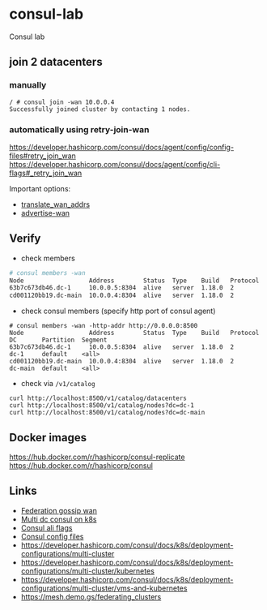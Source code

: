 # consul-lab
Consul lab

## join 2 datacenters 

### manually
```
/ # consul join -wan 10.0.0.4
Successfully joined cluster by contacting 1 nodes.
```
### automatically using retry-join-wan

https://developer.hashicorp.com/consul/docs/agent/config/config-files#retry_join_wan
https://developer.hashicorp.com/consul/docs/agent/config/cli-flags#_retry_join_wan

Important options:
- [translate_wan_addrs](https://developer.hashicorp.com/consul/docs/agent/config/config-files#translate_wan_addrs)
- [advertise-wan](https://developer.hashicorp.com/consul/docs/agent/config/cli-flags#_advertise-wan)

## Verify

- check members
```bash
# consul members -wan
Node                  Address        Status  Type    Build   Protocol  DC       Partition  Segment
63b7c673db46.dc-1     10.0.0.5:8304  alive   server  1.18.0  2         dc-1     default    <all>
cd001120bb19.dc-main  10.0.0.4:8304  alive   server  1.18.0  2         dc-main  default    <all>
```

- check consul members (specify http port of consul agent)
```
# consul members -wan -http-addr http://0.0.0.0:8500
Node                  Address        Status  Type    Build   Protocol  DC       Partition  Segment
63b7c673db46.dc-1     10.0.0.5:8304  alive   server  1.18.0  2         dc-1     default    <all>
cd001120bb19.dc-main  10.0.0.4:8304  alive   server  1.18.0  2         dc-main  default    <all>
```

- check via `/v1/catalog`
```
curl http://localhost:8500/v1/catalog/datacenters
curl http://localhost:8500/v1/catalog/nodes?dc=dc-1
curl http://localhost:8500/v1/catalog/nodes?dc=dc-main
```

## Docker images
https://hub.docker.com/r/hashicorp/consul-replicate
https://hub.docker.com/r/hashicorp/consul

## Links
- [Federation gossip wan](https://developer.hashicorp.com/consul/tutorials/networking/federation-gossip-wan)
- [Multi dc consul on k8s](https://tech.holidayextras.com/multi-dc-consul-on-kubernetes-9a6a7dcb89e3)
- [Consul ali flags](https://developer.hashicorp.com/consul/docs/agent/config/cli-flags)
- [Consul config files](https://developer.hashicorp.com/consul/docs/agent/config/config-files)
- https://developer.hashicorp.com/consul/docs/k8s/deployment-configurations/multi-cluster
- https://developer.hashicorp.com/consul/docs/k8s/deployment-configurations/multi-cluster/kubernetes
- https://developer.hashicorp.com/consul/docs/k8s/deployment-configurations/multi-cluster/vms-and-kubernetes
- https://mesh.demo.gs/federating_clusters